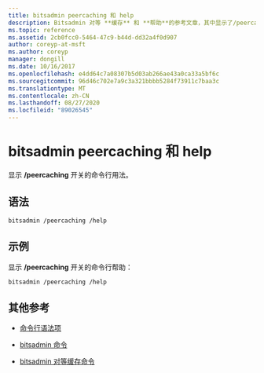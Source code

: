 ```yaml
---
title: bitsadmin peercaching 和 help
description: Bitsadmin 对等 **缓存** 和 **帮助**的参考文章，其中显示了/peercaching 交换机的命令行用法。
ms.topic: reference
ms.assetid: 2cb0fcc0-5464-47c9-b44d-dd32a4f0d907
author: coreyp-at-msft
ms.author: coreyp
manager: dongill
ms.date: 10/16/2017
ms.openlocfilehash: e4dd64c7a08307b5d03ab266ae43a0ca33a5bf6c
ms.sourcegitcommit: 96d46c702e7a9c3a321bbbb5284f73911c7baa3c
ms.translationtype: MT
ms.contentlocale: zh-CN
ms.lasthandoff: 08/27/2020
ms.locfileid: "89026545"
---
```

# <a name="bitsadmin-peercaching-and-help"></a>bitsadmin peercaching 和 help

显示 **/peercaching** 开关的命令行用法。

## <a name="syntax"></a>语法

```
bitsadmin /peercaching /help
```

## <a name="examples"></a>示例

显示 **/peercaching** 开关的命令行帮助：

```
bitsadmin /peercaching /help
```

## <a name="additional-references"></a>其他参考

- [命令行语法项](command-line-syntax-key.md)

- [bitsadmin 命令](bitsadmin.md)

- [bitsadmin 对等缓存命令](bitsadmin-peercaching.md)
